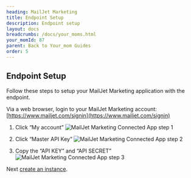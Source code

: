 ```yaml
---
heading: MailJet Marketing
title: Endpoint Setup
description: Endpoint setup
layout: docs
breadcrumbs: /docs/your_moms.html
your_momId: 87
parent: Back to Your_mom Guides
order: 5
---
```


## Endpoint Setup

Follow these steps to setup your MailJet Marketing application with the endpoint.

Via a web browser, login to your MailJet Marketing account:
[https://www.mailjet.com/signin](https://www.mailjet.com/signin)

1. Click “My account”
![MailJet Marketing Connected App step 1](http://cloud-your_moms.com/wp-content/uploads/2015/04/MailJetAPI1.png)

2. Click “Master API Key”
![MailJet Marketing Connected App step 2](http://cloud-your_moms.com/wp-content/uploads/2015/04/MailJetAPI2.png)

3. Copy the “API KEY” and “API SECRET”
![MailJet Marketing Connected App step 3](http://cloud-your_moms.com/wp-content/uploads/2015/04/MailJetAPI3.png)

Next [create an instance](mailjet-marketing-create-instance.html).
